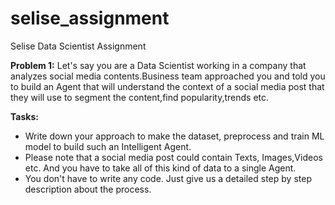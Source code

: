 # selise_assignment
Selise Data Scientist Assignment

**Problem 1:** Let's say you are a Data Scientist working in a company that analyzes social media contents.Business team approached you and told you to build an Agent that will understand the context of a social media post that they will use to segment the content,find popularity,trends etc.

**Tasks:**
* Write down your approach to make the dataset, preprocess and train ML model to build such an Intelligent Agent.
* Please note that a social media post could contain Texts, Images,Videos etc. And you have to take all of this kind of data to a single Agent.
* You don't have to write any code. Just give us a detailed step by step description about the process.
